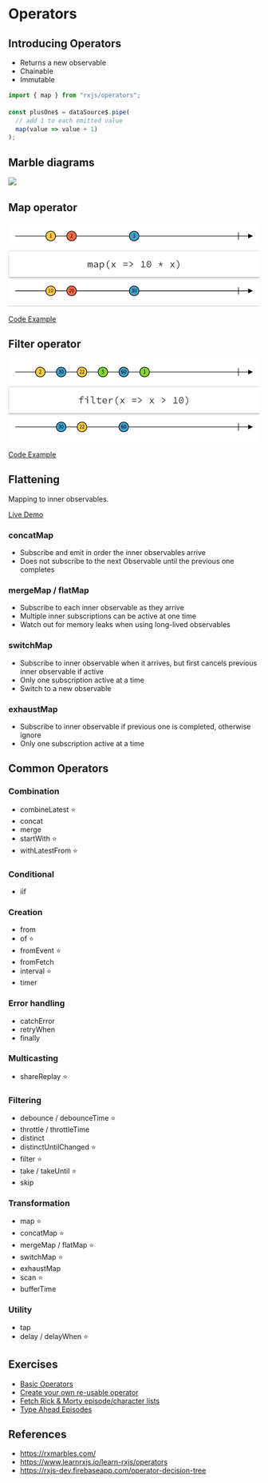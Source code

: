 # Operators

## Introducing Operators

- Returns a new observable
- Chainable
- Immutable

```js
import { map } from "rxjs/operators";

const plusOne$ = dataSource$.pipe(
  // add 1 to each emitted value
  map(value => value + 1)
);
```

## Marble diagrams

![](https://rxjs-dev.firebaseapp.com/assets/images/guide/marble-diagram-anatomy.svg)

## Map operator

![](images/marble_map.png)

[Code Example](https://codesandbox.io/s/rxjs-operators-map-example-evsxe)

## Filter operator

![](images/marble_filter.png)

[Code Example](https://codesandbox.io/s/rxjs-operators-filter-example-evsxe)

## Flattening

Mapping to inner observables.

[Live Demo](https://codesandbox.io/s/rxjs-fundamentals-flattening-demos-nfxgh)

### concatMap

- Subscribe and emit in order the inner observables arrive
- Does not subscribe to the next Observable until the previous one completes

### mergeMap / flatMap

- Subscribe to each inner observable as they arrive
- Multiple inner subscriptions can be active at one time
- Watch out for memory leaks when using long-lived observables

### switchMap

- Subscribe to inner observable when it arrives, but first cancels previous inner observable if active
- Only one subscription active at a time
- Switch to a new observable

### exhaustMap

- Subscribe to inner observable if previous one is completed, otherwise ignore
- Only one subscription active at a time

## Common Operators

### Combination

- combineLatest ⭐️
- concat
- merge
- startWith ⭐️
- withLatestFrom ⭐️

### Conditional

- iif

### Creation

- from
- of ⭐️
- fromEvent ⭐️
- fromFetch
- interval ⭐️
- timer

### Error handling

- catchError
- retryWhen
- finally

### Multicasting

- shareReplay ⭐️

### Filtering

- debounce / debounceTime ⭐️
- throttle / throttleTime
- distinct
- distinctUntilChanged ⭐️
- filter ⭐️
- take / takeUntil ⭐️
- skip

### Transformation

- map ⭐️
- concatMap ⭐️
- mergeMap / flatMap ⭐️
- switchMap ⭐️
- exhaustMap
- scan ⭐️
- bufferTime

### Utility

- tap
- delay / delayWhen ⭐️

## Exercises

- [Basic Operators](https://codesandbox.io/s/rxjs-fundamentals-exercise-5-basic-operators-dp1p9)
- [Create your own re-usable operator](https://codesandbox.io/s/rxjs-fundamentals-exercise-6-reusable-operators-yjjew)
- [Fetch Rick & Morty episode/character lists](https://codesandbox.io/s/rxjs-fundamentals-exercise-7-fetch-episodes-hkegs)
- [Type Ahead Episodes](https://codesandbox.io/s/rxjs-fundamentals-exercise-8-typeahead-71hpn)

## References

- https://rxmarbles.com/
- https://www.learnrxjs.io/learn-rxjs/operators
- https://rxjs-dev.firebaseapp.com/operator-decision-tree
